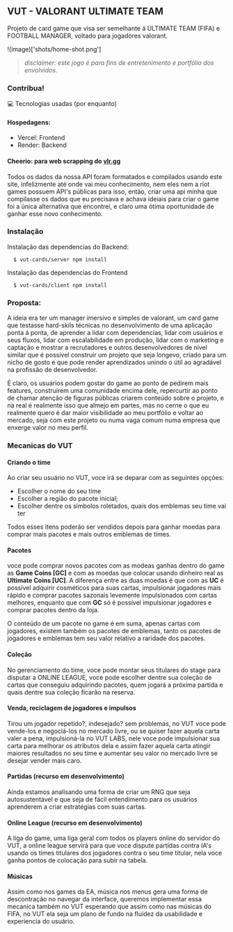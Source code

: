 ## VUT - VALORANT ULTIMATE TEAM

Projeto de card game que visa ser semelhante á ULTIMATE TEAM (FIFA) e FOOTBALL MANAGER, voltado para jogadores valorant.

!(image)['shots/home-shot.png']

> _disclaimer: este jogo é para fins de entretenimento e portfólio dos envolvidos._

### Contribua!
💻 Tecnologias usadas (por enquanto)

#### Hospedagens:
- Vercel: Frontend
- Render: Backend
#### Cheerio: para web scrapping do [vlr.gg]()
Todos os dados da nossa API foram formatados e compilados usando este site, infelizmente até onde vai meu conhecimento, nem eles nem a riot games possuem API's públicas para isso, então, criar uma api minha que compilasse os dados que eu precisava e achava ideiais para criar o game foi a única alternativa que encontrei, e claro uma ótima oportunidade de ganhar esse novo conhecimento.

### Instalação

Instalação das dependencias do Backend:
```terminal
  $ vut-cards/server npm install
```
Instalação das dependencias do Frontend
```terminal
  $ vut-cards/client npm install
```

### Proposta:

A ideia era ter um manager imersivo e simples de valorant, um card game que testasse hard-skils técnicas no desenvolvimento de uma aplicação ponta á ponta, de aprender a lidar com dependencias, lidar com usuários e seus fluxos, lidar com escalabilidade em produção, lidar com o marketing e captação e mostrar a recrutadores e outros desenvolvedores de nível similar que é possível construir um projeto que seja longevo, criado para um nicho de gosto e que pode render aprendizados unindo o útil ao agradável na profissão de desenvolvedor.

É claro, os usuários podem gostar do game ao ponto de pedirem mais features, construírem uma comunidade encima dele, repercurtir ao ponto de chamar atenção de figuras públicas criarem conteúdo sobre o projeto, e na real é realmente isso que almejo em partes, mas no cerne o que eu realmente quero é dar maior visibilidade ao meu portfólio e voltar ao mercado, seja com este projeto ou numa vaga comum numa empresa que enxerge valor no meu perfil.

### Mecanicas do VUT

#### Criando o time
Ao criar seu usuário no VUT, voce irá se deparar com as seguintes opções:
-  Escolher o nome do seu time
-  Escolher a região do pacote inicial;
-  Escolher dentre os simbolos roletados, quais dos emblemas seu time vai ter

Todos esses itens poderão ser vendidos depois para ganhar moedas para comprar mais pacotes e mais outros emblemas de times.

#### Pacotes
voce pode comprar novos pacotes com as modeas ganhas dentro do game as **Game Coins [GC]** e com as moedas que colocar usando dinheiro real as **Ultimate Coins [UC]**. A diferença entre as duas moedas é que com as **UC** é possível adquirir cosméticos para suas cartas, impulsionar jogadores mais rápido e comprar pacotes sazonais levemente impulsionados com cartas melhores, enquanto que com **GC** só é possível impulsionar jogadores e comprar pacotes dentro da loja.

O conteúdo de um pacote no game é em suma, apenas cartas com jogadores, existem também os pacotes de emblemas, tanto os pacotes de jogadores e emblemas tem seu valor relativo a raridade dos pacotes.

#### Coleção
No gerenciamento do time, voce pode montar seus titulares do stage para disputar a ONLINE LEAGUE, voce pode escolher dentre sua coleção de cartas que conseguiu adquirindo pacotes, quem jogará a próxima partida e quais dentre sua coleção ficarão na reserva.

#### Venda, reciclagem de jogadores e impulsos
Tirou um jogador repetido?, indesejado? sem problemas, no VUT voce pode vende-los e negociá-los no mercado livre, ou se quiser fazer aquela carta valer a pena, impulsioná-la no VUT LABS, nele voce pode impulsionar sua carta para melhorar os atributos dela e assim fazer aquela carta atingir maiores resultados no seu time e aumentar seu valor no mercado livre se desejar  vender mais caro. 

#### Partidas (recurso em desenvolvimento)
Ainda estamos analisando uma forma de criar um RNG que seja autosustentável e que seja de fácil entendimento para os usuários aprenderem a criar estratégias com suas cartas.

#### Online League (recurso em desenvolvimento)
A liga do game, uma liga geral com todos os players online do servidor do VUT, a online league servirá para que voce dispute partidas contra IA's usando os times titulares dos jogadores contra o seu time titular, nela voce ganha pontos de colocação para subir na tabela.

#### Músicas
Assim como nos games da EA, música nos menus gera uma forma de descontração no navegar da interface, queremos implementar essa mecanica também no VUT esperando que assim como nas músicas do FIFA, no VUT ela seja um plano de fundo na fluídez da usabilidade e experiencia do usuário.